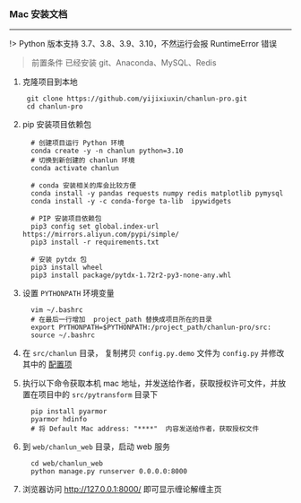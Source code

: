 ### Mac 安装文档

---

!> Python 版本支持 3.7、3.8、3.9、3.10，不然运行会报 RuntimeError 错误

> 前置条件
> 已经安装 git、Anaconda、MySQL、Redis

1. 克隆项目到本地

        git clone https://github.com/yijixiuxin/chanlun-pro.git
        cd chanlun-pro
2. pip 安装项目依赖包

         # 创建项目运行 Python 环境
         conda create -y -n chanlun python=3.10
         # 切换到新创建的 chanlun 环境  
         conda activate chanlun
             
         # conda 安装相关的库会比较方便
         conda install -y pandas requests numpy redis matplotlib pymysql  
         conda install -y -c conda-forge ta-lib  ipywidgets  
             
         # PIP 安装项目依赖包
         pip3 config set global.index-url https://mirrors.aliyun.com/pypi/simple/
         pip3 install -r requirements.txt
             
         # 安装 pytdx 包
         pip3 install wheel
         pip3 install package/pytdx-1.72r2-py3-none-any.whl


4. 设置 `PYTHONPATH` 环境变量

         vim ~/.bashrc
         # 在最后一行增加  project_path 替换成项目所在的目录
         export PYTHONPATH=$PYTHONPATH:/project_path/chanlun-pro/src:
         source ~/.bashrc

5. 在 `src/chanlun` 目录， 复制拷贝 `config.py.demo` 文件为 `config.py` 并修改其中的 [配置项](配置文件说明.md)

6. 执行以下命令获取本机 mac 地址，并发送给作者，获取授权许可文件，并放置在项目中的 `src/pytransform` 目录下

         pip install pyarmor
         pyarmor hdinfo
         # 将 Default Mac address: "****"  内容发送给作者，获取授权文件

7. 到 `web/chanlun_web` 目录，启动 web 服务

         cd web/chanlun_web
         python manage.py runserver 0.0.0.0:8000

8. 浏览器访问 http://127.0.0.1:8000/ 即可显示缠论解缠主页
    